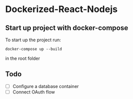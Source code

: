 # Dockerized-React-Nodejs

## Start up project with docker-compose

To start up the project run:

```
docker-compose up --build
```

in the root folder

## Todo

- [ ] Configure a database container
- [ ] Connect OAuth flow

